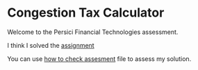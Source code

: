 # Congestion Tax Calculator

Welcome to the Persici Financial Technologies assessment.

I think I solved the [assignment](ASSIGNMENT.md)

You can use [how to check assesment](HOWTOCHECKASSESMETNT.md) file to assess my solution.
